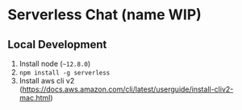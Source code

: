# Serverless Chat (name WIP)

## Local Development
1. Install node (`~12.8.0`)
2. `npm install -g serverless`
3. Install aws cli v2 (https://docs.aws.amazon.com/cli/latest/userguide/install-cliv2-mac.html)


